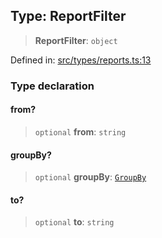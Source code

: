 
## Type: ReportFilter

> **ReportFilter**: `object`

Defined in: [src/types/reports.ts:13](https://github.com/centrifuge/sdk/blob/e8e313ed95c35b522a7e87515220a81ae2649430/src/types/reports.ts#L13)

### Type declaration

#### from?

> `optional` **from**: `string`

#### groupBy?

> `optional` **groupBy**: [`GroupBy`](#type-groupby)

#### to?

> `optional` **to**: `string`
